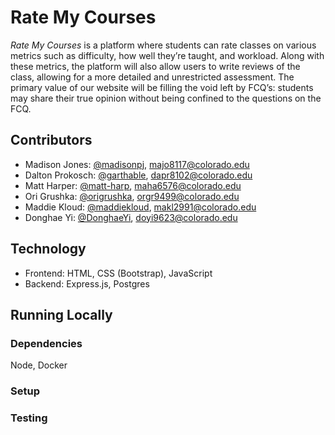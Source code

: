 # Rate My Courses
*Rate My Courses* is a platform where students can rate classes on various metrics such as difficulty, how well they’re taught, and workload. Along with these metrics, the platform will also allow users to write reviews of the class, allowing for a more detailed and unrestricted assessment. The primary value of our website will be filling the void left by FCQ’s: students may share their true opinion without being confined to the questions on the FCQ.

## Contributors
- Madison Jones: [@madisonpj](https://github.com/madisonpj), majo8117@colorado.edu
- Dalton Prokosch: [@garthable](https://github.com/garthable), dapr8102@colorado.edu
- Matt Harper: [@matt-harp](https://github.com/matt-harp), maha6576@colorado.edu
- Ori Grushka: [@origrushka](https://github.com/origrushka), orgr9499@colorado.edu
- Maddie Kloud: [@maddiekloud](https://github.com/maddiekloud), makl2991@colorado.edu
- Donghae Yi: [@DonghaeYi](https://github.com/DonghaeYi), doyi9623@colorado.edu

## Technology
- Frontend: HTML, CSS (Bootstrap), JavaScript
- Backend: Express.js, Postgres

## Running Locally
### Dependencies
Node, Docker
### Setup

### Testing